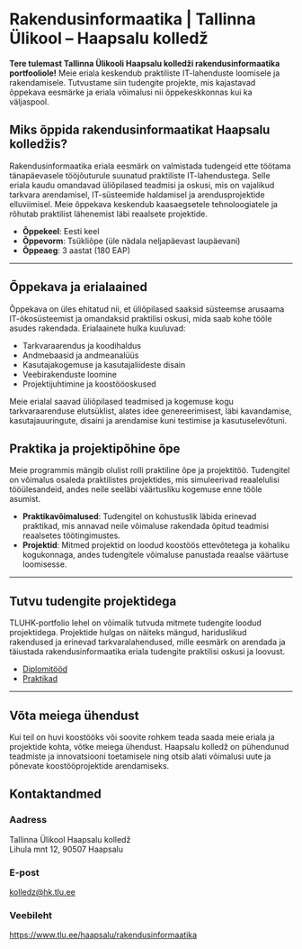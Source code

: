 # Rakendusinformaatika | Tallinna Ülikool – Haapsalu kolledž

**Tere tulemast Tallinna Ülikooli Haapsalu kolledži rakendusinformaatika portfooliole!** Meie eriala keskendub praktiliste IT-lahenduste loomisele ja rakendamisele. Tutvustame siin tudengite projekte, mis kajastavad õppekava eesmärke ja eriala võimalusi nii õppekeskkonnas kui ka väljaspool.

## Miks õppida rakendusinformaatikat Haapsalu kolledžis?

Rakendusinformaatika eriala eesmärk on valmistada tudengeid ette töötama tänapäevasele tööjõuturule suunatud praktiliste IT-lahendustega. Selle eriala kaudu omandavad üliõpilased teadmisi ja oskusi, mis on vajalikud tarkvara arendamisel, IT-süsteemide haldamisel ja arendusprojektide elluviimisel. Meie õppekava keskendub kaasaegsetele tehnoloogiatele ja rõhutab praktilist lähenemist läbi reaalsete projektide.

- **Õppekeel**: Eesti keel
- **Õppevorm**: Tsükliõpe (üle nädala neljapäevast laupäevani)
- **Õppeaeg**: 3 aastat (180 EAP)

---

## Õppekava ja erialaained

Õppekava on üles ehitatud nii, et üliõpilased saaksid süsteemse arusaama IT-ökosüsteemist ja omandaksid praktilisi oskusi, mida saab kohe tööle asudes rakendada. Erialaainete hulka kuuluvad:

- Tarkvaraarendus ja koodihaldus
- Andmebaasid ja andmeanalüüs
- Kasutajakogemuse ja kasutajaliideste disain
- Veebirakenduste loomine
- Projektijuhtimine ja koostööoskused

Meie erialal saavad üliõpilased teadmised ja kogemuse kogu tarkvaraarenduse elutsüklist, alates idee genereerimisest, läbi kavandamise, kasutajauuringute, disaini ja arendamise kuni testimise ja kasutuselevõtuni.

## Praktika ja projektipõhine õpe

Meie programmis mängib olulist rolli praktiline õpe ja projektitöö. Tudengitel on võimalus osaleda praktilistes projektides, mis simuleerivad reaalelulisi tööülesandeid, andes neile seeläbi väärtusliku kogemuse enne tööle asumist.

- **Praktikavõimalused**: Tudengitel on kohustuslik läbida erinevad praktikad, mis annavad neile võimaluse rakendada õpitud teadmisi reaalsetes töötingimustes.
- **Projektid**: Mitmed projektid on loodud koostöös ettevõtetega ja kohaliku kogukonnaga, andes tudengitele võimaluse panustada reaalse väärtuse loomisesse.

---

## Tutvu tudengite projektidega

TLUHK-portfolio lehel on võimalik tutvuda mitmete tudengite loodud projektidega. Projektide hulgas on näiteks mängud, hariduslikud rakendused ja erinevad tarkvaralahendused, mille eesmärk on arendada ja täiustada rakendusinformaatika eriala tudengite praktilisi oskusi ja loovust.

- [Diplomitööd](./RIF/diplomitood/README.md)
- [Praktikad](./RIF/praktikad/README.md)

---

## Võta meiega ühendust

Kui teil on huvi koostööks või soovite rohkem teada saada meie eriala ja projektide kohta, võtke meiega ühendust. Haapsalu kolledž on pühendunud teadmiste ja innovatsiooni toetamisele ning otsib alati võimalusi uute ja põnevate koostööprojektide arendamiseks.

## Kontaktandmed

### Aadress

Tallinna Ülikool Haapsalu kolledž  
Lihula mnt 12, 90507 Haapsalu

### E-post

<kolledz@hk.tlu.ee>

### Veebileht

<https://www.tlu.ee/haapsalu/rakendusinformaatika>
